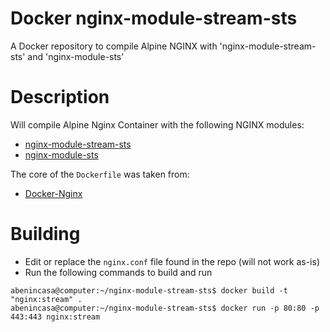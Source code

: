 # Docker nginx-module-stream-sts

A Docker repository to compile Alpine NGINX with 'nginx-module-stream-sts' and 'nginx-module-sts'

# Description 

Will compile Alpine Nginx Container with the following NGINX modules:

- [nginx-module-stream-sts](https://github.com/vozlt/nginx-module-stream-sts)
- [nginx-module-sts](https://github.com/vozlt/nginx-module-sts)

The core of the `Dockerfile` was taken from:

- [Docker-Nginx](https://github.com/nginxinc/docker-nginx/tree/master/mainline/alpine)

# Building

- Edit or replace the `nginx.conf` file found in the repo (will not work as-is)
- Run the following commands to build and run

```
abenincasa@computer:~/nginx-module-stream-sts$ docker build -t "nginx:stream" .
abenincasa@computer:~/nginx-module-stream-sts$ docker run -p 80:80 -p 443:443 nginx:stream
```
